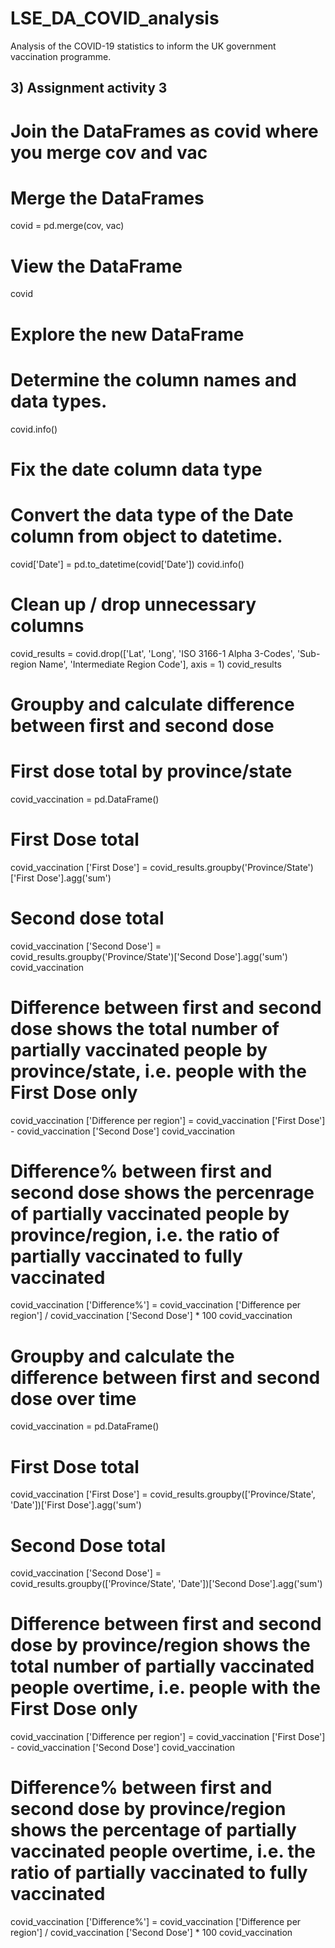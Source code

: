 # LSE_DA_COVID_analysis
Analysis of the COVID-19 statistics to inform the UK government vaccination programme.
## 3) Assignment activity 3
# Join the DataFrames as covid where you merge cov and vac
# Merge the DataFrames
covid = pd.merge(cov, vac)
# View the DataFrame
covid
# Explore the new DataFrame
# Determine the column names and data types.
covid.info()
# Fix the date column data type 
# Convert the data type of the Date column from object to datetime.
covid['Date'] = pd.to_datetime(covid['Date'])
covid.info()
# Clean up / drop unnecessary columns
covid_results = covid.drop(['Lat', 'Long', 'ISO 3166-1 Alpha 3-Codes', 'Sub-region Name', 'Intermediate Region Code'], axis = 1)
covid_results
# Groupby and calculate difference between first and second dose
# First dose total by province/state
covid_vaccination = pd.DataFrame()
# First Dose total
covid_vaccination ['First Dose'] = covid_results.groupby('Province/State')['First Dose'].agg('sum')
# Second dose total
covid_vaccination ['Second Dose'] = covid_results.groupby('Province/State')['Second Dose'].agg('sum')
covid_vaccination
# Difference between first and second dose shows the total number of partially vaccinated people by province/state, i.e. people with the First Dose only
covid_vaccination ['Difference per region'] = covid_vaccination ['First Dose'] - covid_vaccination ['Second Dose']
covid_vaccination
# Difference% between first and second dose shows the percenrage of partially vaccinated people by province/region, i.e. the ratio of partially vaccinated to fully vaccinated
covid_vaccination ['Difference%'] = covid_vaccination ['Difference per region'] / covid_vaccination ['Second Dose'] * 100
covid_vaccination
# Groupby and calculate the difference between first and second dose over time
covid_vaccination = pd.DataFrame()
# First Dose total
covid_vaccination ['First Dose'] = covid_results.groupby(['Province/State', 'Date'])['First Dose'].agg('sum')
# Second Dose total
covid_vaccination ['Second Dose'] = covid_results.groupby(['Province/State', 'Date'])['Second Dose'].agg('sum')
# Difference between first and second dose by province/region shows the total number of partially vaccinated people overtime, i.e. people with the First Dose only
covid_vaccination ['Difference per region'] = covid_vaccination ['First Dose'] - covid_vaccination ['Second Dose']
covid_vaccination
# Difference% between first and second dose by province/region shows the percentage of partially vaccinated people overtime, i.e. the ratio of partially vaccinated to fully vaccinated
covid_vaccination ['Difference%'] = covid_vaccination ['Difference per region'] / covid_vaccination ['Second Dose'] * 100
covid_vaccination
